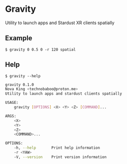 # Gravity
Utility to launch apps and Stardust XR clients spatially

## Example
`$ gravity 0 0.5 0 -r 120 spatial` 

## Help
`$ gravity --help`
```sh
gravity 0.1.0
Nova King <technobaboo@proton.me>
Utility to launch apps and stardust clients spatially

USAGE:
    gravity [OPTIONS] <X> <Y> <Z> [COMMAND]...

ARGS:
    <X>             
    <Y>             
    <Z>             
    <COMMAND>...    

OPTIONS:
    -h, --help       Print help information
    -r <YAW>         
    -V, --version    Print version information
```
